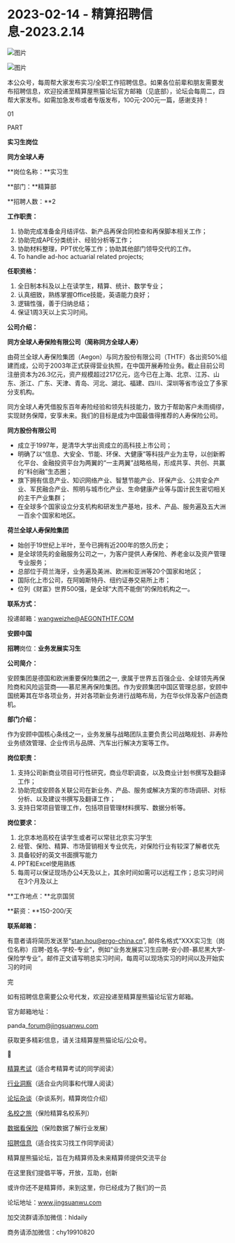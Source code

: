 # 2023-02-14 - 精算招聘信息-2023.2.14

![图片](https://mmbiz.qpic.cn/mmbiz_jpg/PVTr5cqOmdsiaicIRGthO3IhpdkibrFUWVU1xAtP9ZY24c0vAhCVJo55thjfrfia19NvibyVvich2UW9I8vGCty5LxNw/640?wx_fmt=jpeg&tp=webp&wxfrom=5&wx_lazy=1)

![图片](https://mmbiz.qpic.cn/mmbiz_png/7QRTvkK2qC63c02mKcsfAaJ8sNcicTvg22UkHHibvKiasFS9FS6E4FeV0Dibe7as7h4tm8p7EfNfI06adlGbL2icYjw/640?wx_fmt=png&tp=webp&wxfrom=5&wx_lazy=1)

本公众号，每周帮大家发布实习/全职工作招聘信息。如果各位前辈和朋友需要发布招聘信息，欢迎投递至精算屋熊猫论坛官方邮箱（见底部），论坛会每周二，四帮大家发布。如需加急发布或者专版发布，100元-200元一篇，感谢支持！

01

PART

**实习生岗位**

**同方全球人寿**

**岗位名称：**实习生

**部门：**精算部

**招聘人数：**2

**工作职责：**

1. 协助完成准备金月结评估、新产品再保合同检查和再保脚本相关工作；
2. 协助完成APE分类统计、经验分析等工作；
3. 协助材料整理，PPT优化等工作；协助其他部门领导交代的工作。
4. To handle ad-hoc actuarial related projects;

**任职资格：**

1. 全日制本科及以上在读学生，精算、统计、数学专业；
2. 认真细致，熟练掌握Office技能，英语能力良好；
3. 逻辑性强，善于归纳总结；
4. 保证1周3天以上实习时间。

**公司介绍：**

**同方全球人寿保险有限公司（简称同方全球人寿）**

由荷兰全球人寿保险集团（Aegon）与同方股份有限公司（THTF）各出资50%组建而成，公司于2003年正式获得营业执照，在中国开展寿险业务。截止目前公司注册资本为26.3亿元，资产规模超过217亿元，迄今已在上海、北京、江苏、山东、浙江、广东、天津、青岛、河北、湖北、福建、四川、深圳等省市设立了多家分支机构。

同方全球人寿凭借股东百年寿险经验和领先科技能力，致力于帮助客户未雨绸缪，实现财务保障，安享未来。我们的目标是成为中国最值得推荐的人寿保险公司。

**同方股份有限公司**

- 成立于1997年，是清华大学出资成立的高科技上市公司；  
- 明确了以“信息、大安全、节能、环保、大健康”等科技产业为主导，以创新孵化平台、金融投资平台为两翼的“一主两翼”战略格局，形成共享、共创、共赢的“科创融”生态圈；  
- 旗下拥有信息产业、知识网络产业、智慧节能产业、环保产业、公共安全产业、军民融合产业、照明与城市化产业、生命健康产业等与国计民生密切相关的主干产业集群；  
- 在全球多个国家设立分支机构和研发生产基地，技术、产品、服务遍及五大洲一百余个国家和地区。

**荷兰全球人寿保险集团**

- 始创于19世纪上半叶，至今已拥有近200年的悠久历史；  
- 是全球领先的金融服务公司之一，为客户提供人寿保险、养老金以及资产管理专业服务；  
- 总部位于荷兰海牙，业务遍及美洲、欧洲和亚洲等20个国家和地区；  
- 国际化上市公司，在阿姆斯特丹、纽约证券交易所上市；  
- 位列《财富》世界500强，是全球“大而不能倒”的保险机构之一。

**联系方式：**

投递邮箱：wangweizhe@AEGONTHTF.COM

**安顾中国**

****招聘****岗位：**业务发展实习生**

**公司简介：**

安顾集团是德国和欧洲重要保险集团之一, 隶属于世界五百强企业、全球领先再保险商和风险运营商——慕尼黑再保险集团。作为安顾集团中国区管理总部，安顾中国统筹其在华各项业务，并对各项新业务进行战略布局，为在华伙伴及客户创造商机。

**部门介绍：**

作为安顾中国核心条线之一，业务发展与战略团队主要负责公司战略规划、非寿险业务绩效管理、企业传讯与品牌、汽车出行解决方案等工作。

**岗位职责：**

1. 支持公司新商业项目可行性研究，商业尽职调查，以及商业计划书撰写及翻译工作；
2. 协助完成安顾各关联公司在新业务、产品、服务或解决方案的市场调研、对标分析、以及建议书撰写及翻译工作；
3. 支持日常项目管理工作，包括项目管理材料撰写、数据分析等。

**岗位要求：**

1. 北京本地高校在读学生或者可以常驻北京实习学生
2. 经管、保险、精算、市场营销相关专业优先，对保险行业有较深了解者优先
3. 具备较好的英文书面撰写能力
4. PPT和Excel使用熟练
5. 每周可以保证现场办公4天及以上，其余时间如需可以远程工作；总实习时间在3个月及以上

**工作地点：**北京国贸

**薪资：**150-200/天

**联系邮箱：**

有意者请将简历发送至“stan.hou@ergo-china.cn”, 邮件名格式“XXX实习生（岗位名称）应聘-姓名-学校-专业”，例如“业务发展实习生应聘-安小顾-慕尼黑大学-保险学专业”。邮件正文请写明总实习时间，每周可以现场实习的时间以及开始实习的时间


完

如有招聘信息需要公众号代发，欢迎投递至精算屋熊猫论坛官方邮箱。

官方邮箱地址：

panda\_forum@jingsuanwu.com

获取更多精彩信息，请关注精算屋熊猫论坛/公众号。


👀

[精算考试](https://mp.weixin.qq.com/mp/appmsgalbum?__biz=MzIyMjA5MzUwMg==&action=getalbum&album_id=1466144252454764546#wechat_redirect)（适合考精算考试的同学阅读）

[行业洞察](https://mp.weixin.qq.com/mp/appmsgalbum?__biz=MzIyMjA5MzUwMg==&action=getalbum&album_id=1466140974488748032#wechat_redirect)（适合业内同事和代理人阅读）

[论坛杂谈](https://mp.weixin.qq.com/mp/appmsgalbum?__biz=MzIyMjA5MzUwMg==&action=getalbum&album_id=1466151460148084736#wechat_redirect)（杂谈系列，精算岗位介绍）

[名校之旅](https://mp.weixin.qq.com/mp/appmsgalbum?__biz=MzIyMjA5MzUwMg==&action=getalbum&album_id=1466147283460161538#wechat_redirect)（保险精算名校系列）

[数据看保险](https://mp.weixin.qq.com/mp/appmsgalbum?__biz=MzIyMjA5MzUwMg==&action=getalbum&album_id=2002358913534328835#wechat_redirect)（保险数据了解行业发展）

[招聘信息](https://mp.weixin.qq.com/mp/appmsgalbum?__biz=MzIyMjA5MzUwMg==&action=getalbum&album_id=1466154141080092675#wechat_redirect)（适合找实习找工作同学阅读）

精算屋熊猫论坛，旨在为精算师及未来精算师提供交流平台

在这里我们提倡平等，开放，互助，创新

或许你还不是精算师，来到这里，你已经成为了我们的一员

论坛地址：www.jingsuanwu.com

加交流群请添加微信：hldaily

商务请添加微信：chy19910820